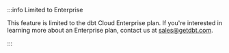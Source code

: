 :::info Limited to Enterprise

This feature is limited to the dbt Cloud Enterprise plan. If you're interested in learning more about an Enterprise plan, contact us at [sales@getdbt.com](mailto:sales@getdbt.com).

:::
